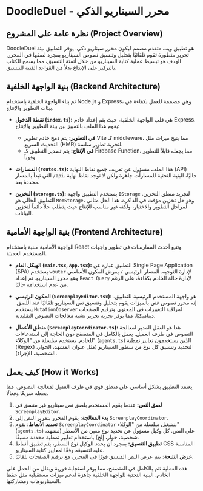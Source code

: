 # DoodleDuel - محرر السيناريو الذكي

## نظرة عامة على المشروع (Project Overview)

DoodleDuel هو تطبيق ويب متقدم مصمم ليكون محرر سيناريو ذكي. يوفر التطبيق بيئة تحرير متطورة تقوم تلقائيًا بتحليل وتنسيق نصوص السيناريو بمجرد لصقها في المحرر. الهدف هو تبسيط عملية كتابة السيناريو من خلال أتمتة التنسيق، مما يسمح للكتاب بالتركيز على الإبداع بدلاً من القواعد الفنية للتنسيق.

## بنية الواجهة الخلفية (Backend Architecture)

تم بناء الواجهة الخلفية باستخدام Node.js و Express، وهي مصممة للعمل بكفاءة في بيئات التطوير والإنتاج.

- **نقطة الدخول (`index.ts`):** هي قلب الواجهة الخلفية، حيث يتم إعداد خادم Express. يقوم هذا الملف بالتمييز بين بيئة التطوير والإنتاج:
    - **في التطوير:** يتم دمج خادم تطوير Vite كـ middleware، مما يتيح ميزات مثل التحديث السريع (HMR) لتجربة تطوير سلسة.
    - **في الإنتاج:** يتم تصدير التطبيق كـ Firebase Function، مما يجعله قابلاً للتطوير وقوياً.

- **المسارات (`routes.ts`):** هذا الملف مسؤول عن تعريف جميع نقاط النهاية (API) التي تبدأ بالمسار `/api`. حاليًا، البنية التحتية للمسارات جاهزة ولكن لا توجد نقاط نهاية محددة بعد.

- **التخزين (`storage.ts`):** يستخدم التطبيق واجهة `IStorage` لتجريد منطق التخزين. التطبيق الحالي هو `MemStorage`، وهو حل تخزين مؤقت في الذاكرة. هذا الحل مثالي لمراحل التطوير والاختبار، ولكنه غير مناسب للإنتاج حيث يتطلب حلاً دائماً لتخزين البيانات.

## بنية الواجهة الأمامية (Frontend Architecture)

الواجهة الأمامية مبنية باستخدام React وتتبع أحدث الممارسات في تطوير واجهات المستخدم الحديثة.

- **الهيكل العام (`main.tsx`, `App.tsx`):** التطبيق عبارة عن Single Page Application (SPA) يستخدم `wouter` لإدارة التوجيه. المسار الرئيسي `/` يعرض المكون الأساسي وهو محرر السيناريو. تم إعداد `React Query` لإدارة حالة الخادم بكفاءة، على الرغم من عدم استخدامه حاليًا.

- **المكون الرئيسي (`ScreenplayEditor.tsx`):** هو واجهة المستخدم الرئيسية للتطبيق. إنه محرر نصوص غني بالميزات يقوم بتحليل وتنسيق نص السيناريو تلقائيًا عند اللصق. يستخدم `MutationObserver` لمراقبة التغييرات في المحتوى وترقيم الصفحات ديناميكيًا، مما يوفر تجربة تحرير تشبه معالجات النصوص التقليدية.

- **منطق الأعمال (`ScreenplayCoordinator.ts`):** هذا هو العقل المدبر لمعالجة النصوص في طرف العميل. يعمل بالكامل في المتصفح دون الحاجة إلى استدعاءات للخادم. يستخدم سلسلة من "الوكلاء" (`agents.ts`) الذين يستخدمون تعابير نمطية (Regex) لتحديد وتنسيق كل نوع من سطور السيناريو (مثل عنوان المشهد، الحوار، الشخصية، الإجراء).

## كيف يعمل (How it Works)

يعتمد التطبيق بشكل أساسي على منطق قوي في طرف العميل لمعالجة النصوص، مما يجعله سريعًا وفعالًا.

1.  **لصق النص:** عندما يقوم المستخدم بلصق نص سيناريو غير منسق في `ScreenplayEditor`.
2.  **بدء المعالجة:** يقوم المحرر بتمرير النص إلى `ScreenplayCoordinator`.
3.  **تحديد الأنماط:** يقوم `ScreenplayCoordinator` بتشغيل سلسلة من "الوكلاء" (`agents.ts`) على النص. كل وكيل مسؤول عن تحديد نوع معين من الأسطر (مشهد، شخصية، حوار، إلخ) باستخدام تعابير نمطية محددة مسبقًا.
4.  **تطبيق التنسيق:** بمجرد أن يحدد الوكيل نوع السطر، يتم تطبيق أنماط CSS المناسبة عليه لتنسيقه وفقًا لمعايير كتابة السيناريو.
5.  **عرض النتيجة:** يتم عرض النص المنسق فورًا في المحرر، مع ترقيم الصفحات تلقائيًا.

هذه العملية تتم بالكامل في المتصفح، مما يوفر استجابة فورية ويقلل من الحمل على الخادم. البنية التحتية للواجهة الخلفية جاهزة لدعم ميزات مستقبلية مثل حفظ السيناريوهات ومشاركتها.
